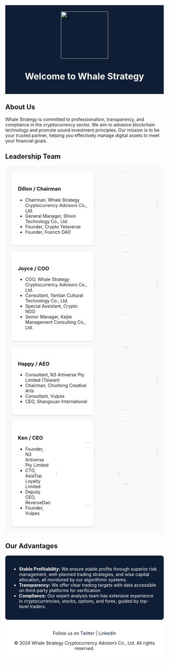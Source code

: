 <!-- Header Section -->
<div style="background-color:  #0F1E34; padding: 20px; text-align: center;">
  <img align = "" src="https://github.com/WhaleStrategy/Homepage/assets/174404765/6414aa4c-d1cb-4e00-b1dd-1f812d2e3639)" width="150">
  <h1 style="color: #FFFFFF;">Welcome to Whale Strategy</h1>
</div>

<!-- About Us Section -->
## About Us

Whale Strategy is committed to professionalism, transparency, and compliance in the cryptocurrency sector. We aim to advance blockchain technology and promote sound investment principles. Our mission is to be your trusted partner, helping you effectively manage digital assets to meet your financial goals.

<!-- Leadership Team Section -->
## Leadership Team

<div style="background-color: #F8F9FA; padding: 20px; border-radius: 8px;">

  <!-- Dillon Section -->
  <div style="flex-shrink: 0; margin-left: 20px;">
      <img align="right" src="https://github.com/WhaleStrategy/Homepage/assets/174404765/df4e08ac-b7bc-454b-bcf1-67a2e53ab388" width="200" style="border-radius: 50%;">
    </div>
  <div style="display: flex; align-items: center; margin-bottom: 20px; padding: 20px; background-color: #FFFFFF; border-radius: 8px; box-shadow: 0 2px 5px rgba(0,0,0,0.1);">
    <div style="flex: 1;">
      <h3>Dillon / Chairman</h3>
      <ul>
        <li>Chairman, Whale Strategy Cryptocurrency Advisors Co., Ltd.</li>
        <li>General Manager, Shixin Technology Co., Ltd.</li>
        <li>Founder, Crypto Yetaverse</li>
        <li>Founder, Foorich DAO</li>
      </ul>
    </div>
    
  </div>

  <!-- Joyce Section -->
  <div style="flex-shrink: 0; margin-left: 20px;">
      <img align="right" src="https://github.com/WhaleStrategy/Homepage/assets/174404765/a26d4832-b75f-4ec1-9725-87ad75e6e6ae" width="200" style="border-radius: 50%;">
    </div>
  <div style="display: flex; align-items: center; margin-bottom: 20px; padding: 20px; background-color: #FFFFFF; border-radius: 8px; box-shadow: 0 2px 5px rgba(0,0,0,0.1);">
    <div style="flex: 1;">
      <h3>Joyce / COO</h3>
      <ul>
        <li>COO, Whale Strategy Cryptocurrency Advisors Co., Ltd.</li>
        <li>Consultant, Yantian Cultural Technology Co., Ltd.</li>
        <li>Special Assistant, Crypto NGO</li>
        <li>Senior Manager, Kaijie Management Consulting Co., Ltd.</li>
      </ul>
    </div>
    
  </div>

  <!-- Happy Section -->
   <div style="flex-shrink: 0; margin-left: 20px;">
      <img align="right" src="https://github.com/WhaleStrategy/Homepage/assets/174404765/9c828e11-97b4-4a51-9556-ce4337cd9740" width="200" style="border-radius: 50%;">
    </div>
  <div style="display: flex; align-items: center; margin-bottom: 20px; padding: 20px; background-color: #FFFFFF; border-radius: 8px; box-shadow: 0 2px 5px rgba(0,0,0,0.1);">
    <div style="flex: 1;">
      <h3>Happy / AEO</h3>
      <ul>
        <li>Consultant, N3 Artiverse Pty Limited (Taiwan)</li>
        <li>Chairman, Chunlong Creative Arts</li>
        <li>Consultant, Vulpes</li>
        <li>CEO, Shangxuan International</li>
      </ul>
    </div>
   
  </div>

  <!-- Ken Section -->
  <div style="flex-shrink: 0; margin-left: 20px;">
      <img align="right" src="https://github.com/WhaleStrategy/Homepage/assets/174404765/e08ac071-f572-4b81-8930-a12ee72564c1" width="200" style="border-radius: 50%;">
    </div>
  <div style="display: flex; align-items: center; padding: 20px; background-color: #FFFFFF; border-radius: 8px; box-shadow: 0 2px 5px rgba(0,0,0,0.1);">
    <div style="flex: 1;">
      <h3>Ken / CEO</h3>
      <ul>
        <li>Founder, N3 Artiverse Pty Limited</li>
        <li>CTO, AsiaTop Loyalty Limited</li>
        <li>Deputy CEO, ReverseDao</li>
        <li>Founder, Vulpes</li>
      </ul>
    </div>
    <div style="flex-shrink: 0; margin-left: 20px;">
      <img src="https://github.com/WhaleStrategy/Homepage/assets/174404765/e08ac071-f572-4b81-8930-a12ee72564c1" width="200" style="border-radius: 50%;">
    </div>
  </div>

</div>

<!-- Our Advantages Section -->
## Our Advantages

<div style="background-color: #0F1E34; color: #FFFFFF; padding: 20px; border-radius: 8px;">
  <ul>
    <li><strong>Stable Profitability:</strong> We ensure stable profits through superior risk management, well-planned trading strategies, and wise capital allocation, all monitored by our algorithmic systems.</li>
    <li><strong>Transparency:</strong> We offer clear trading targets with data accessible on third-party platforms for verification.</li>
    <li><strong>Compliance:</strong> Our expert analysis team has extensive experience in cryptocurrencies, stocks, options, and forex, guided by top-level traders.</li>
  </ul>
</div>

<!-- Footer Section -->
<div style="background-color: #FFFFFF; padding: 20px; text-align: center;">
  <p>Follow us on <a href="https://twitter.com/WhaleStrategy" style="color: #0F1E34; text-decoration: none;">Twitter</a> | <a href="https://www.linkedin.com/company/whale-strategy" style="color: #0F1E34; text-decoration: none;">LinkedIn</a></p>
  <p>© 2024 Whale Strategy Cryptocurrency Advisors Co., Ltd. All rights reserved.</p>
</div>
